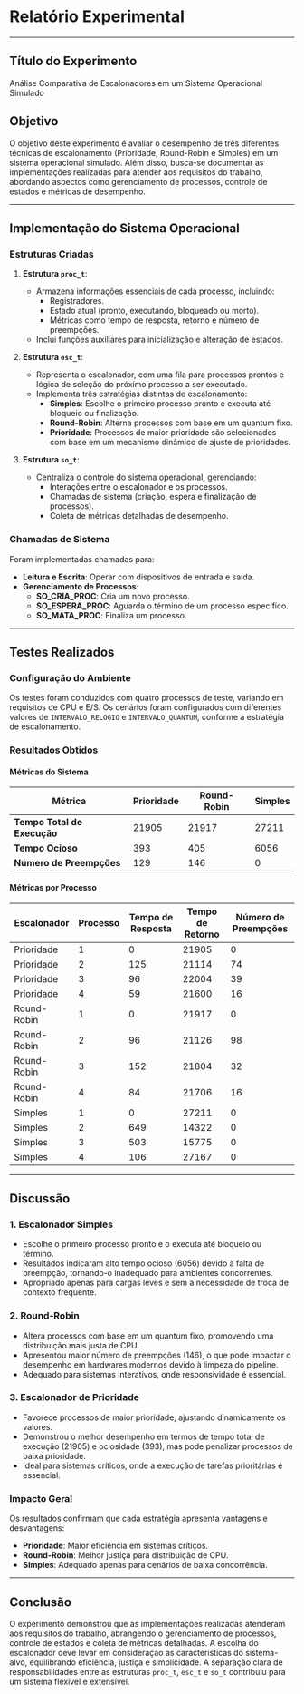 
# Relatório Experimental

---

## Título do Experimento
Análise Comparativa de Escalonadores em um Sistema Operacional Simulado

## Objetivo
O objetivo deste experimento é avaliar o desempenho de três diferentes técnicas de escalonamento (Prioridade, Round-Robin e Simples) em um sistema operacional simulado. Além disso, busca-se documentar as implementações realizadas para atender aos requisitos do trabalho, abordando aspectos como gerenciamento de processos, controle de estados e métricas de desempenho.

---

## Implementação do Sistema Operacional

### Estruturas Criadas
1. **Estrutura `proc_t`**:
   - Armazena informações essenciais de cada processo, incluindo:
     - Registradores.
     - Estado atual (pronto, executando, bloqueado ou morto).
     - Métricas como tempo de resposta, retorno e número de preempções.
   - Inclui funções auxiliares para inicialização e alteração de estados.

2. **Estrutura `esc_t`**:
   - Representa o escalonador, com uma fila para processos prontos e lógica de seleção do próximo processo a ser executado.
   - Implementa três estratégias distintas de escalonamento:
     - **Simples**: Escolhe o primeiro processo pronto e executa até bloqueio ou finalização.
     - **Round-Robin**: Alterna processos com base em um quantum fixo.
     - **Prioridade**: Processos de maior prioridade são selecionados com base em um mecanismo dinâmico de ajuste de prioridades.

3. **Estrutura `so_t`**:
   - Centraliza o controle do sistema operacional, gerenciando:
     - Interações entre o escalonador e os processos.
     - Chamadas de sistema (criação, espera e finalização de processos).
     - Coleta de métricas detalhadas de desempenho.

### Chamadas de Sistema
Foram implementadas chamadas para:
- **Leitura e Escrita**: Operar com dispositivos de entrada e saída.
- **Gerenciamento de Processos**:
  - **SO_CRIA_PROC**: Cria um novo processo.
  - **SO_ESPERA_PROC**: Aguarda o término de um processo específico.
  - **SO_MATA_PROC**: Finaliza um processo.

---

## Testes Realizados

### Configuração do Ambiente
Os testes foram conduzidos com quatro processos de teste, variando em requisitos de CPU e E/S. Os cenários foram configurados com diferentes valores de `INTERVALO_RELOGIO` e `INTERVALO_QUANTUM`, conforme a estratégia de escalonamento.

### Resultados Obtidos

#### Métricas do Sistema
| Métrica                  | Prioridade | Round-Robin | Simples  |
|--------------------------|------------|-------------|----------|
| **Tempo Total de Execução** | 21905      | 21917       | 27211    |
| **Tempo Ocioso**          | 393        | 405         | 6056     |
| **Número de Preempções**   | 129        | 146         | 0        |

#### Métricas por Processo
| Escalonador  | Processo | Tempo de Resposta | Tempo de Retorno | Número de Preempções |
|--------------|----------|-------------------|------------------|--------------------|
| Prioridade   | 1        | 0                 | 21905            | 0                  |
| Prioridade   | 2        | 125               | 21114            | 74                 |
| Prioridade   | 3        | 96                | 22004            | 39                 |
| Prioridade   | 4        | 59                | 21600            | 16                 |
| Round-Robin  | 1        | 0                 | 21917            | 0                  |
| Round-Robin  | 2        | 96                | 21126            | 98                 |
| Round-Robin  | 3        | 152               | 21804            | 32                 |
| Round-Robin  | 4        | 84                | 21706            | 16                 |
| Simples      | 1        | 0                 | 27211            | 0                  |
| Simples      | 2        | 649               | 14322            | 0                  |
| Simples      | 3        | 503               | 15775            | 0                  |
| Simples      | 4        | 106               | 27167            | 0                  |

---

## Discussão

### 1. Escalonador Simples
- Escolhe o primeiro processo pronto e o executa até bloqueio ou término.
- Resultados indicaram alto tempo ocioso (6056) devido à falta de preempção, tornando-o inadequado para ambientes concorrentes.
- Apropriado apenas para cargas leves e sem a necessidade de troca de contexto frequente.

### 2. Round-Robin
- Altera processos com base em um quantum fixo, promovendo uma distribuição mais justa de CPU.
- Apresentou maior número de preempções (146), o que pode impactar o desempenho em hardwares modernos devido à limpeza do pipeline.
- Adequado para sistemas interativos, onde responsividade é essencial.

### 3. Escalonador de Prioridade
- Favorece processos de maior prioridade, ajustando dinamicamente os valores.
- Demonstrou o melhor desempenho em termos de tempo total de execução (21905) e ociosidade (393), mas pode penalizar processos de baixa prioridade.
- Ideal para sistemas críticos, onde a execução de tarefas prioritárias é essencial.

### Impacto Geral
Os resultados confirmam que cada estratégia apresenta vantagens e desvantagens:
- **Prioridade**: Maior eficiência em sistemas críticos.
- **Round-Robin**: Melhor justiça para distribuição de CPU.
- **Simples**: Adequado apenas para cenários de baixa concorrência.

---

## Conclusão

O experimento demonstrou que as implementações realizadas atenderam aos requisitos do trabalho, abrangendo o gerenciamento de processos, controle de estados e coleta de métricas detalhadas. A escolha do escalonador deve levar em consideração as características do sistema-alvo, equilibrando eficiência, justiça e simplicidade. A separação clara de responsabilidades entre as estruturas `proc_t`, `esc_t` e `so_t` contribuiu para um sistema flexível e extensível.
